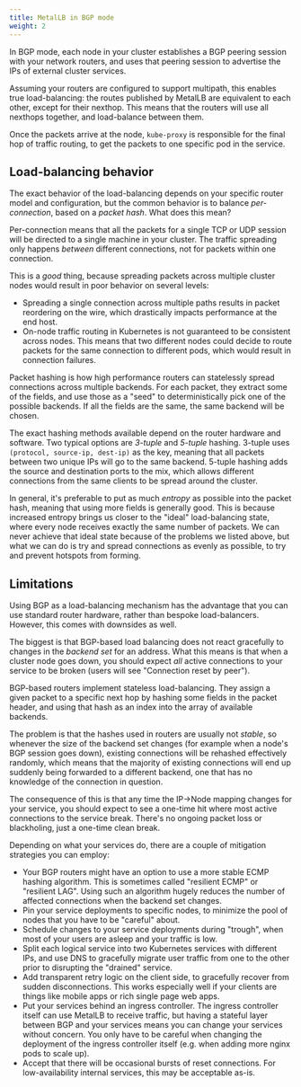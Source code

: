 ```yaml
---
title: MetalLB in BGP mode
weight: 2
---
```


In BGP mode, each node in your cluster establishes a BGP peering
session with your network routers, and uses that peering session to
advertise the IPs of external cluster services.

Assuming your routers are configured to support multipath, this
enables true load-balancing: the routes published by MetalLB are
equivalent to each other, except for their nexthop. This means that
the routers will use all nexthops together, and load-balance between
them.

Once the packets arrive at the node, `kube-proxy` is responsible for
the final hop of traffic routing, to get the packets to one specific
pod in the service.

## Load-balancing behavior

The exact behavior of the load-balancing depends on your specific
router model and configuration, but the common behavior is to balance
_per-connection_, based on a _packet hash_. What does this mean?

Per-connection means that all the packets for a single TCP or UDP
session will be directed to a single machine in your cluster. The
traffic spreading only happens _between_ different connections, not
for packets within one connection.

This is a _good_ thing, because spreading packets across multiple
cluster nodes would result in poor behavior on several levels:

- Spreading a single connection across multiple paths results in
  packet reordering on the wire, which drastically impacts performance
  at the end host.
- On-node traffic routing in Kubernetes is not guaranteed to be
  consistent across nodes. This means that two different nodes could
  decide to route packets for the same connection to different pods,
  which would result in connection failures.

Packet hashing is how high performance routers can statelessly spread
connections across multiple backends. For each packet, they extract
some of the fields, and use those as a "seed" to deterministically
pick one of the possible backends. If all the fields are the same, the
same backend will be chosen.

The exact hashing methods available depend on the router hardware and
software. Two typical options are _3-tuple_ and _5-tuple_
hashing. 3-tuple uses `(protocol, source-ip, dest-ip)` as the key,
meaning that all packets between two unique IPs will go to the same
backend. 5-tuple hashing adds the source and destination ports to the
mix, which allows different connections from the same clients to be
spread around the cluster.

In general, it's preferable to put as much _entropy_ as possible into
the packet hash, meaning that using more fields is generally
good. This is because increased entropy brings us closer to the
"ideal" load-balancing state, where every node receives exactly the
same number of packets. We can never achieve that ideal state because
of the problems we listed above, but what we can do is try and spread
connections as evenly as possible, to try and prevent hotspots from
forming.

## Limitations

Using BGP as a load-balancing mechanism has the advantage that you can
use standard router hardware, rather than bespoke
load-balancers. However, this comes with downsides as well.

The biggest is that BGP-based load balancing does not react gracefully
to changes in the _backend set_ for an address. What this means is
that when a cluster node goes down, you should expect _all_ active
connections to your service to be broken (users will see "Connection
reset by peer").

BGP-based routers implement stateless load-balancing. They assign a
given packet to a specific next hop by hashing some fields in the
packet header, and using that hash as an index into the array of
available backends.

The problem is that the hashes used in routers are usually not
_stable_, so whenever the size of the backend set changes (for example
when a node's BGP session goes down), existing connections will be
rehashed effectively randomly, which means that the majority of
existing connections will end up suddenly being forwarded to a
different backend, one that has no knowledge of the connection in
question.

The consequence of this is that any time the IP→Node mapping changes
for your service, you should expect to see a one-time hit where most
active connections to the service break. There's no ongoing packet
loss or blackholing, just a one-time clean break.

Depending on what your services do, there are a couple of mitigation
strategies you can employ:

- Your BGP routers might have an option to use a more stable ECMP
  hashing algorithm. This is sometimes called "resilient ECMP" or
  "resilient LAG". Using such an algorithm hugely reduces the number
  of affected connections when the backend set changes.
- Pin your service deployments to specific nodes, to minimize the pool
  of nodes that you have to be "careful" about.
- Schedule changes to your service deployments during "trough", when
  most of your users are asleep and your traffic is low.
- Split each logical service into two Kubernetes services with
  different IPs, and use DNS to gracefully migrate user traffic from
  one to the other prior to disrupting the "drained" service.
- Add transparent retry logic on the client side, to gracefully
  recover from sudden disconnections. This works especially well if
  your clients are things like mobile apps or rich single page web
  apps.
- Put your services behind an ingress controller. The ingress
  controller itself can use MetalLB to receive traffic, but having a
  stateful layer between BGP and your services means you can change
  your services without concern. You only have to be careful when
  changing the deployment of the ingress controller itself (e.g. when
  adding more nginx pods to scale up).
- Accept that there will be occasional bursts of reset
  connections. For low-availability internal services, this may be
  acceptable as-is.
